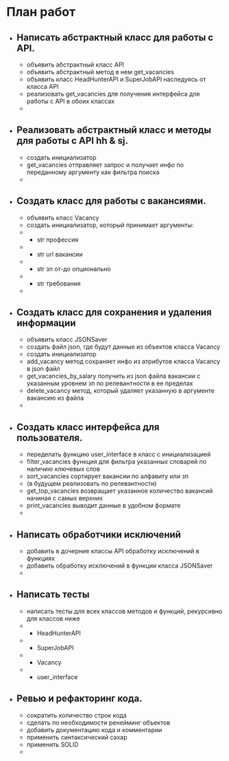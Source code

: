 # План работ
- Написать абстрактный класс для работы с API.
  -
    - объявить абстрактный класс API
    - объявить абстрактный метод в нем get_vacancies
    - объявить класс HeadHunterAPI и SuperJobAPI наследуясь от класса API
    - реализовать get_vacancies для получения интерфейса для работы с API в обоих классах
    - 
- Реализовать абстрактный класс и методы для работы с API hh & sj.
  - 
    - создать инициализатор
    - get_vacancies отправляет запрос и получает инфо по переданному аргументу как фильтра поиска
    - 
- Создать класс для работы с вакансиями.
  - 
    - объявить класс Vacancy
    - создать инициализатор, который принимает аргументы: 
    - - str профессия
    - - str url вакансии
    - - str зп от-до опционально
    - - str требования
    - 
- Создать класс для сохранения и удаления информации
  - 
    - объявить класс JSONSaver
    - создать файл json, где будут данные из объектов класса Vacancy 
    - создать инициализатор
    - add_vacancy метод сохраняет инфо из атрибутов класса Vacancy в json файл
    - get_vacancies_by_salary получить из json файла вакансии с указанным уровнем зп по релевантности в ее пределах
    - delete_vacancy метод, который удаляет указанную в аргументе вакансию из файла
    - 
- Создать класс интерфейса для пользователя.
  -
    - переделать функцию user_interface в класс с инициализацией
    - filter_vacancies функция для фильтра указанных словарей по наличию ключевых слов
    - sort_vacancies сортирует вакансии по алфавиту или зп
    - (в будущем реализовать по релевантности)
    - get_top_vacancies возвращает указанное количество вакансий начиная с самых верхних
    - print_vacancies выводит данные в удобном формате
    - 
- Написать обработчики исключений
  - 
    - добавить в дочерние классы API обработку исключений в функциях
    - добавить обработку исключений в функции класса JSONSaver
    - 
- Написать тесты
  - 
    - написать тесты для всех классов методов и функций, рекурсивно для классов ниже
    - - HeadHunterAPI
    - - SuperJobAPI
    - - Vacancy
    - - user_interface
- Ревью и рефакторинг кода.
  - 
    - сократить количество строк кода
    - сделать по необходимости ренейминг объектов
    - добавить документацию кода и комментарии 
    - применить синтаксический сахар
    - применить SOLID
    - 